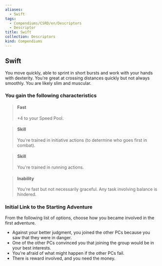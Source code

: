 ```yaml
---
aliases:
  - Swift
tags:
  - Compendiums/CSRD/en/Descriptors
  - Descriptor
title: Swift
collection: Descriptors
kind: Compendiums
---
```

## Swift  
You move quickly, able to sprint in short bursts and work with your hands with dexterity. You're great at crossing distances quickly but not always smoothly. You are likely slim and muscular.
### You gain the following characteristics  
> #### Fast
> +4 to your Speed Pool.  

> #### Skill
> You're trained in initiative actions (to determine who goes first in combat).  

> #### Skill
> You're trained in running actions.  

> #### Inability
> You're fast but not necessarily graceful. Any task involving balance is hindered.  

### Initial Link to the Starting Adventure  
From the following list of options, choose how you became involved in the first adventure.  
- Against your better judgment, you joined the other PCs because you saw that they were in danger.  
- One of the other PCs convinced you that joining the group would be in your best interests.  
- You're afraid of what might happen if the other PCs fail.  
- There is reward involved, and you need the money.  